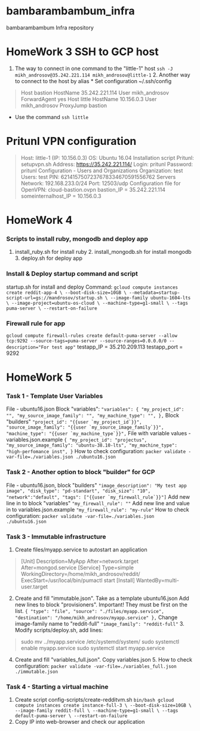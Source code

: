 # bambarambambum_infra
bambarambambum Infra repository
# HomeWork 3 SSH to GCP host
1. The way to connect in one command to the "little-1" host ``` ssh -J mikh_androsov@35.242.221.114 mikh_androsov@little-1 ``` 2. Another way to connect to the host by alias * Set configuration ~/.ssh/config
> Host bastion
 > HostName 35.242.221.114
>  User mikh_androsov
>   ForwardAgent yes Host little HostName 10.156.0.3 User mikh_androsov ProxyJump bastion
* Use the command ```ssh little```
# Pritunl VPN configuration
> Host: little-1 (IP: 10.156.0.3) OS: Ubuntu 16.04 Installation script Pritunl: setupvpn.sh Address: https://35.242.221.114/ Login: pritunl Password: pritunl Configuration - Users and Organizations Organization: test Users: test
> PIN: 6214157507237678334670591556762 Servers Network: 192.168.233.0/24
>  Port: 12503/udp Configuration file for OpenVPN: cloud-bastion.ovpn
bastion_IP = 35.242.221.114 someinternalhost_IP = 10.156.0.3
# HomeWork 4
### Scripts to install ruby, mongodb and deploy app
1. install_ruby.sh for install ruby 2. install_mongodb.sh for install mongodb 3. deploy.sh for deploy app
### Install & Deploy startup command and script
startup.sh for install and deploy
 Command: ``` gcloud compute instances create reddit-app-4 \
  --boot-disk-size=10GB \
  --metadata=startup-script-url=gs://mandrosov/startup.sh \
  --image-family ubuntu-1604-lts \
  --image-project=ubuntu-os-cloud \
  --machine-type=g1-small \
  --tags puma-server \
  --restart-on-failure ```
### Firewall rule for app
``` gcloud compute firewall-rules create default-puma-server --allow tcp:9292 --source-tags=puma-server --source-ranges=0.0.0.0/0 --description="For test app" ``` testapp_IP = 35.210.209.113 testapp_port = 9292
# HomeWork 5
### Task 1 - Template User Variables
File - ubuntu16.json Block "variables": ``` "variables": {
        "my_project_id": "",
        "my_source_image_family": "",
        "my_machine_type": "",
      },
``` Block "builders" ``` "project_id": "{{user `my_project_id`}}", "source_image_family": "{{user `my_source_image_family`}}", "machine_type": "{{user `my_machine_type`}}",
 ``` File with variable values - variables.json.example ``` {
      "my_project_id": "projectus",
      "my_source_image_family": "ubuntu-38.10-lts",
      "my_machine_type": "high-perfomance inst",
}
``` How to check configuration: ```packer validate -var-file=./variables.json ./ubuntu16.json```
### Task 2 - Another option to block "builder" for GCP
File - ubuntu16.json, block "builders" ``` "image_description": "My test app image", "disk_type": "pd-standart", "disk_size": "10", "network":"default", "tags": ["{{user `my_firewall_rule`}}"] ``` Add new line in to block
"variables" ```"my_firewall_rule": ""``` Add new line and value in to variables.json.example ```"my_firewall_rule": "my-rule"``` How to check configuration: ```packer validate -var-file=./variables.json ./ubuntu16.json```
### Task 3 - Immutable infrastructure
1. Create files/myapp.service to autostart an application
> [Unit] Description=MyApp After=network.target After=mongod.service [Service] Type=simple WorkingDirectory=/home/mikh_androsov/reddit/ ExecStart=/usr/local/bin/pumactl start [Install] WantedBy=multi-user.target
2. Create and fill "immutable.json". Take as a template ubuntu16.json Add new lines to block "provisioners". Important! They must be first on the list. ``` {
    "type": "file",
    "source": "./files/myapp.service",
    "destination": "/home/mikh_androsov/myapp.service"
},
``` Change image-family name to "reddit-full" ```"image_family": "reddit-full"``` 3. Modify scripts/deploy.sh, add lines:
>sudo mv ../myapp.service /etc/systemd/system/ sudo systemctl enable myapp.service sudo systemctl start myapp.service
4. Create and fill "variables_full.json". Copy variables.json 5. How to check configuration: ```packer validate -var-file=./variables_full.json ./immutable.json```
### Task 4 - Starting a virtual machine
1. Create script config-scripts/create-redditvm.sh ``` bin/bash gcloud compute instances create instance-full-3 \
  --boot-disk-size=10GB \
  --image-family reddit-full \
  --machine-type=g1-small \
  --tags default-puma-server \
  --restart-on-failure ```
2. Copy IP into web-browser and check our application
